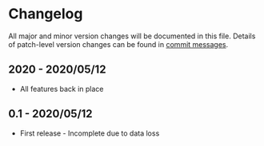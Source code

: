 # Changelog
All major and minor version changes will be documented in this file. Details of
patch-level version changes can be found in [commit messages](../../commits/master).

## 2020 - 2020/05/12
- All features back in place

## 0.1 - 2020/05/12
- First release - Incomplete due to data loss
